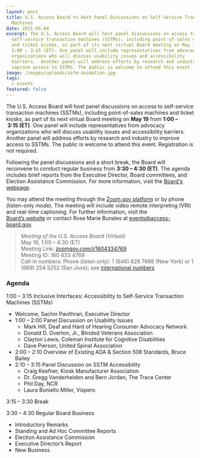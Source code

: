 ```yaml
---
layout: post
title: U.S. Access Board to Host Panel Discussions on Self-Service Transaction
  Machines
date: 2021-05-04
excerpt: The U.S. Access Board will host panel discussions on access to
  self-service transaction machines (SSTMs), including point-of-sales machines
  and ticket kiosks, as part of its next virtual Board meeting on May 19 from
  1:00 – 3:15 (ET). One panel will include representatives from advocacy
  organizations who will discuss usability issues and accessibility
  barriers.  Another panel will address efforts by research and industry to
  improve access to SSTMs. The public is welcome to attend this event . . .
image: /images/uploads/sstm-animation.jpg
tags:
  - events
featured: false
---
```

The U.S. Access Board will host panel discussions on access to self-service transaction machines (SSTMs), including point-of-sales machines and ticket kiosks, as part of its next virtual Board meeting on **May 19** from **1:00 – 3:15 (ET)**. One panel will include representatives from advocacy organizations who will discuss usability issues and accessibility barriers. Another panel will address efforts by research and industry to improve access to SSTMs. The public is welcome to attend this event. Registration is not required. 

Following the panel discussions and a short break, the Board will reconvene to conduct regular business from **3:30 – 4:30 (ET)**. The agenda includes brief reports from the Executive Director, Board committees, and Election Assistance Commission. For more information, visit the [Board's webpage](https://www.access-board.gov/about/meetings.html). 

You may attend the meeting through the [Zoom.gov platform](https://www.zoomgov.com/j/1604334769) or by phone (listen-only mode). The meeting will include video remote interpreting (VRI) and real-time captioning. For further information, visit the [Board’s website](https://www.access-board.gov/about/meetings.html) or contact Rose Marie Bunales at <events@access-board.gov>. 

> *Meeting of the U.S. Access Board (Virtual)* \
> May 19, 1:00 – 4:30 (ET) \
> Meeting Link: [zoomgov.com/j/1604334769](https://www.zoomgov.com/j/1604334769) \
> Meeting ID: 160 433 4769 \
> Call-in numbers: Phone (listen only): 1 (646) 828 7666 (New York) or 1 (669) 254 5252 (San Jose); see [international numbers](https://www.zoomgov.com/zoomconference?m=MTYwNDMzNDc2OQ.QOrHBDefO-E_IVvq8sV66JoW_DBjQbeG)

### Agenda 

1:00 – 3:15 Inclusive Interfaces: Accessibility to Self-Service Transaction Machines (SSTMs) 

* Welcome, Sachin Pavithran, Executive Director 
* 1:00 – 2:00 Panel Discussion on Usability Issues
  * Mark Hill, Deaf and Hard of Hearing Consumer Advocacy Network
  * Donald D. Overton, Jr., Blinded Veterans Association
  * Clayton Lewis, Coleman Institute for Cognitive Disabilities
  * Dave Pierson, United Spinal Association
* 2:00 – 2:10 Overview of Existing ADA & Section 508 Standards, Bruce Bailey
* 2:10 – 3:15 Panel Discussion on SSTM Accessibility
  * Craig Keefner, Kiosk Manufacturer Association
  * Dr. Gregg Vanderheiden and Bern Jordan, The Trace Center
  * Phil Day, NCR
  * Laura Boniello Miller, Vispero

3:15 – 3:30 Break 

3:30 – 4:30 Regular Board Business 

* Introductory Remarks 
* Standing and Ad Hoc Committee Reports 
* Election Assistance Commission 
* Executive Director’s Report 
* New Business
